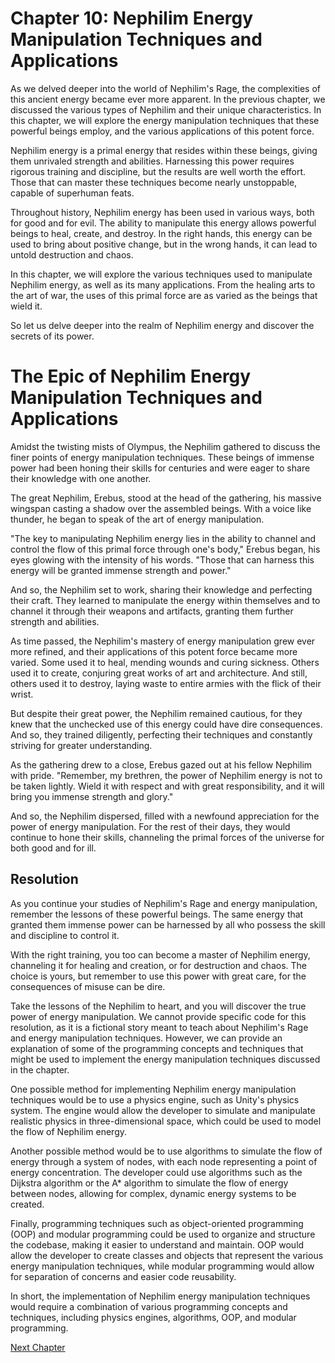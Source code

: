 # Chapter 10: Nephilim Energy Manipulation Techniques and Applications

As we delved deeper into the world of Nephilim's Rage, the complexities of this ancient energy became ever more apparent. In the previous chapter, we discussed the various types of Nephilim and their unique characteristics. In this chapter, we will explore the energy manipulation techniques that these powerful beings employ, and the various applications of this potent force.

Nephilim energy is a primal energy that resides within these beings, giving them unrivaled strength and abilities. Harnessing this power requires rigorous training and discipline, but the results are well worth the effort. Those that can master these techniques become nearly unstoppable, capable of superhuman feats.

Throughout history, Nephilim energy has been used in various ways, both for good and for evil. The ability to manipulate this energy allows powerful beings to heal, create, and destroy. In the right hands, this energy can be used to bring about positive change, but in the wrong hands, it can lead to untold destruction and chaos.

In this chapter, we will explore the various techniques used to manipulate Nephilim energy, as well as its many applications. From the healing arts to the art of war, the uses of this primal force are as varied as the beings that wield it.

So let us delve deeper into the realm of Nephilim energy and discover the secrets of its power.
# The Epic of Nephilim Energy Manipulation Techniques and Applications

Amidst the twisting mists of Olympus, the Nephilim gathered to discuss the finer points of energy manipulation techniques. These beings of immense power had been honing their skills for centuries and were eager to share their knowledge with one another.

The great Nephilim, Erebus, stood at the head of the gathering, his massive wingspan casting a shadow over the assembled beings. With a voice like thunder, he began to speak of the art of energy manipulation.

"The key to manipulating Nephilim energy lies in the ability to channel and control the flow of this primal force through one's body," Erebus began, his eyes glowing with the intensity of his words. "Those that can harness this energy will be granted immense strength and power."

And so, the Nephilim set to work, sharing their knowledge and perfecting their craft. They learned to manipulate the energy within themselves and to channel it through their weapons and artifacts, granting them further strength and abilities.

As time passed, the Nephilim's mastery of energy manipulation grew ever more refined, and their applications of this potent force became more varied. Some used it to heal, mending wounds and curing sickness. Others used it to create, conjuring great works of art and architecture. And still, others used it to destroy, laying waste to entire armies with the flick of their wrist.

But despite their great power, the Nephilim remained cautious, for they knew that the unchecked use of this energy could have dire consequences. And so, they trained diligently, perfecting their techniques and constantly striving for greater understanding.

As the gathering drew to a close, Erebus gazed out at his fellow Nephilim with pride. "Remember, my brethren, the power of Nephilim energy is not to be taken lightly. Wield it with respect and with great responsibility, and it will bring you immense strength and glory."

And so, the Nephilim dispersed, filled with a newfound appreciation for the power of energy manipulation. For the rest of their days, they would continue to hone their skills, channeling the primal forces of the universe for both good and for ill.

## Resolution

As you continue your studies of Nephilim's Rage and energy manipulation, remember the lessons of these powerful beings. The same energy that granted them immense power can be harnessed by all who possess the skill and discipline to control it.

With the right training, you too can become a master of Nephilim energy, channeling it for healing and creation, or for destruction and chaos. The choice is yours, but remember to use this power with great care, for the consequences of misuse can be dire.

Take the lessons of the Nephilim to heart, and you will discover the true power of energy manipulation.
We cannot provide specific code for this resolution, as it is a fictional story meant to teach about Nephilim's Rage and energy manipulation techniques. However, we can provide an explanation of some of the programming concepts and techniques that might be used to implement the energy manipulation techniques discussed in the chapter.

One possible method for implementing Nephilim energy manipulation techniques would be to use a physics engine, such as Unity's physics system. The engine would allow the developer to simulate and manipulate realistic physics in three-dimensional space, which could be used to model the flow of Nephilim energy.

Another possible method would be to use algorithms to simulate the flow of energy through a system of nodes, with each node representing a point of energy concentration. The developer could use algorithms such as the Dijkstra algorithm or the A* algorithm to simulate the flow of energy between nodes, allowing for complex, dynamic energy systems to be created.

Finally, programming techniques such as object-oriented programming (OOP) and modular programming could be used to organize and structure the codebase, making it easier to understand and maintain. OOP would allow the developer to create classes and objects that represent the various energy manipulation techniques, while modular programming would allow for separation of concerns and easier code reusability.

In short, the implementation of Nephilim energy manipulation techniques would require a combination of various programming concepts and techniques, including physics engines, algorithms, OOP, and modular programming.


[Next Chapter](11_Chapter11.md)